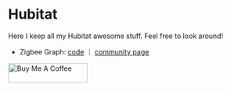 # Hubitat

Here I keep all my Hubitat awesome stuff. Feel free to look around!

-  Zigbee Graph: [code](https://github.com/dan-danache/hubitat/tree/main/zigbee-graph-app) ｜ [community page](https://community.hubitat.com/t/zigbee-visual-render-for-getchildandrouteinfo/119074)

[<img src="https://cdn.buymeacoffee.com/buttons/v2/default-yellow.png" alt="Buy Me A Coffee" style="height: 40px !important;width: 162px !important">](https://www.buymeacoffee.com/dandanache)
